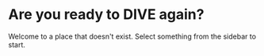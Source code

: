 # Are you ready to DIVE again?

Welcome to a place that doesn't exist. Select something from the sidebar to start.

<!-- lily best girl -->